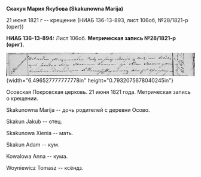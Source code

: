 **Скакун Мария Якубова (Skakunowna Marija)**

21 июня 1821 г -- крещение (НИАБ 136-13-893, лист 106об, №28/1821-р
(ориг))

**НИАБ 136-13-894:** Лист 106об. **Метрическая запись №28/1821-р
(ориг).**

![](./media/a9831113b1acd0edadeadd70ea2a32b689f121b1.png){width="6.496527777777778in"
height="0.7932075678040245in"}

Осовская Покровская церковь. 21 июня 1821 года. Метрическая запись о
крещении.

Skakunowna Marija -- дочь родителей с деревни Осовo.

Skakun Jakub -- отец.

Skakunowa Xienia -- мать.

Skakun Adam -- кум.

Kowalowa Anna -- кума.

Woyniewicz Tomasz -- ксёндз.
